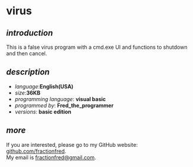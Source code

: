 # virus
## *introduction*
This is a false virus program with a cmd.exe UI and functions to shutdown and then cancel.
## *description*
* *language*:**English(USA)**
* *size*:**36KB**
* *programming language*: **visual basic**
* *programmed by*: **Fred_the_programmer**
* *versions*: **basic edition**  

## *more*
If you are interested, please go to my GitHub website: [github.com/fractionfred](https://github.com/fractionfred).  
My email is fractionfred@gmail.com.

